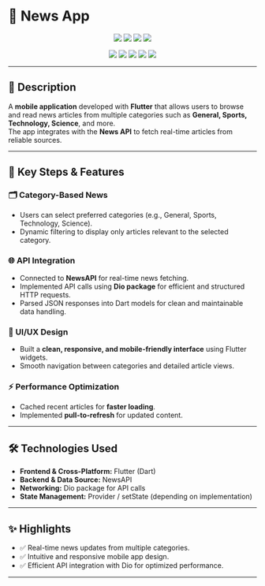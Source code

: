 # 📰 News App  

<p align="center">
  <!-- Tech Stack Badges -->
  <img src="https://img.shields.io/badge/Flutter-02569B?style=for-the-badge&logo=flutter&logoColor=white"/>
  <img src="https://img.shields.io/badge/Dart-0175C2?style=for-the-badge&logo=dart&logoColor=white"/>
  <img src="https://img.shields.io/badge/NewsAPI-FF6F00?style=for-the-badge&logo=news&logoColor=white"/>
  <img src="https://img.shields.io/badge/Dio-008000?style=for-the-badge&logo=android&logoColor=white"/>
</p>

<p align="center">
  <!-- Repo Status Badges -->
  <img src="https://img.shields.io/github/last-commit/El-Qady/News-App"/>
  <img src="https://img.shields.io/github/languages/count/El-Qady/News-App"/>
  <img src="https://img.shields.io/github/repo-size/El-Qady/News-App"/>
  <img src="https://img.shields.io/github/license/El-Qady/News-App"/>
  <img src="https://img.shields.io/github/stars/El-Qady/News-App?style=social"/>
</p>

---

## 📌 Description  
A **mobile application** developed with **Flutter** that allows users to browse and read news articles from multiple categories such as **General, Sports, Technology, Science**, and more.  
The app integrates with the **News API** to fetch real-time articles from reliable sources.  

---

## 🚀 Key Steps & Features  

### 🗂️ Category-Based News  
- Users can select preferred categories (e.g., General, Sports, Technology, Science).  
- Dynamic filtering to display only articles relevant to the selected category.  

### 🌐 API Integration  
- Connected to **NewsAPI** for real-time news fetching.  
- Implemented API calls using **Dio package** for efficient and structured HTTP requests.  
- Parsed JSON responses into Dart models for clean and maintainable data handling.  

### 🎨 UI/UX Design  
- Built a **clean, responsive, and mobile-friendly interface** using Flutter widgets.  
- Smooth navigation between categories and detailed article views.  

### ⚡ Performance Optimization  
- Cached recent articles for **faster loading**.  
- Implemented **pull-to-refresh** for updated content.  

---

## 🛠️ Technologies Used  
- **Frontend & Cross-Platform:** Flutter (Dart)  
- **Backend & Data Source:** NewsAPI  
- **Networking:** Dio package for API calls  
- **State Management:** Provider  / setState (depending on implementation)  

---

## ✨ Highlights  
- ✅ Real-time news updates from multiple categories.  
- ✅ Intuitive and responsive mobile app design.  
- ✅ Efficient API integration with Dio for optimized performance.  

---
